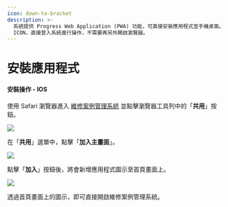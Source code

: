 ```yaml
---
icon: down-to-bracket
description: >-
  系統提供 Progress Web Application (PWA) 功能，可直接安裝應用程式至手機桌面。之後，點選此應用程式
  ICON，直接登入系統進行操作，不需要再另外開啟瀏覽器。
---
```


# 安裝應用程式

#### 安裝操作 - IOS <a href="#an-zhuang-cao-zuo-ios" id="an-zhuang-cao-zuo-ios"></a>

使用 Safari 瀏覽器進入 [維修案例管理系統](https://gd8ce92aab9af75-ares.adb.ap-singapore-1.oraclecloudapps.com/ords/r/ares/machinery-service-management-system104/home) 並點擊瀏覽器工具列中的「**共用**」按鈕。

![](https://machinery-service-management.gitbook.io/\~gitbook/image?url=https%3A%2F%2Fo365cyut-my.sharepoint.com%2Fpersonal%2Fs10914185\_o365\_cyut\_edu\_tw%2FDocuments%2F%25E7%25B6%25AD%25E4%25BF%25AE%25E6%25A1%2588%25E4%25BE%258B%25E7%25AE%25A1%25E7%2590%2586%25E7%25B3%25BB%25E7%25B5%25B1%2520%28%25E5%25A4%25A7%25E7%25AB%258B%25E6%25A9%259F%25E6%25A2%25B0%29%2F24.07.16%2520%25E7%25B3%25BB%25E7%25B5%25B1%25E5%25BB%25BA%25E7%25BD%25AE%2F%25E4%25BD%25BF%25E7%2594%25A8%25E8%25AA%25AA%25E6%2598%258E%2FPWA-IOS-1.png\&width=768\&dpr=4\&quality=100\&sign=bd71d06d\&sv=1)

在「**共用**」選單中，點擊「**加入主畫面**」。

![](https://machinery-service-management.gitbook.io/\~gitbook/image?url=https%3A%2F%2Fo365cyut-my.sharepoint.com%2Fpersonal%2Fs10914185\_o365\_cyut\_edu\_tw%2FDocuments%2F%25E7%25B6%25AD%25E4%25BF%25AE%25E6%25A1%2588%25E4%25BE%258B%25E7%25AE%25A1%25E7%2590%2586%25E7%25B3%25BB%25E7%25B5%25B1%2520%28%25E5%25A4%25A7%25E7%25AB%258B%25E6%25A9%259F%25E6%25A2%25B0%29%2F24.07.16%2520%25E7%25B3%25BB%25E7%25B5%25B1%25E5%25BB%25BA%25E7%25BD%25AE%2F%25E4%25BD%25BF%25E7%2594%25A8%25E8%25AA%25AA%25E6%2598%258E%2FPWA-IOS-2.png\&width=768\&dpr=4\&quality=100\&sign=65216f12\&sv=1)

點擊「**加入**」按鈕後，將會新增應用程式圖示至首頁畫面上。

![](https://machinery-service-management.gitbook.io/\~gitbook/image?url=https%3A%2F%2Fo365cyut-my.sharepoint.com%2Fpersonal%2Fs10914185\_o365\_cyut\_edu\_tw%2FDocuments%2F%25E7%25B6%25AD%25E4%25BF%25AE%25E6%25A1%2588%25E4%25BE%258B%25E7%25AE%25A1%25E7%2590%2586%25E7%25B3%25BB%25E7%25B5%25B1%2520%28%25E5%25A4%25A7%25E7%25AB%258B%25E6%25A9%259F%25E6%25A2%25B0%29%2F24.07.16%2520%25E7%25B3%25BB%25E7%25B5%25B1%25E5%25BB%25BA%25E7%25BD%25AE%2F%25E4%25BD%25BF%25E7%2594%25A8%25E8%25AA%25AA%25E6%2598%258E%2FPWA-IOS-3.png\&width=768\&dpr=4\&quality=100\&sign=9f33260b\&sv=1)

透過首頁畫面上的圖示，即可直接開啟維修案例管理系統。
